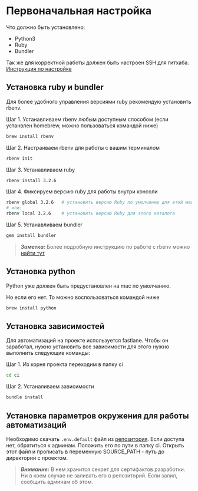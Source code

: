 # Первоначальная настройка

Что должно быть установлено:

- Python3
- Ruby
- Bundler

Так же для корректной работы должен быть настроен SSH для гитхаба. [Инструкция по настройке](https://docs.github.com/en/authentication/connecting-to-github-with-ssh/generating-a-new-ssh-key-and-adding-it-to-the-ssh-agent)

## Установка ruby и bundler

Для более удобного управления версиями ruby рекомендую установить rbenv.

Шаг 1. Устанавливаем rbenv любым доступным способом (если устанвлен homebrew, можно пользоваться командой ниже)

```bash
brew install rbenv
```

Шаг 2. Настраиваем rbenv для работы с вашим терминалом

```bash
rbenv init
```

Шаг 3. Устанавливаем ruby

```bash
rbenv install 3.2.6
```

Шаг 4. Фиксируем версию ruby для работы внутри консоли

```bash
rbenv global 3.2.6   # установить версию Ruby по умолчанию для этой машины
# или:
rbenv local 3.2.6    # установить версию Ruby для этого каталога
```

Шаг 5. Устанавливаем bundler

```bash
gem install bundler
```

> **_Заметка:_** Более подробную инструкцию по работе с rbenv можно [найти тут](https://github.com/rbenv/rbenv)

## Установка python

Python уже должен быть предустановлен на mac по умолчанию.

Но если его нет. То можно воспользоваться командой ниже

```bash
brew install python
```

## Установка зависимостей

Для автоматизаций на проекте используется fastlane. Чтобы он заработал, нужно установить все зависимости для этого нужно выполнить следующие команды:

Шаг 1. Из корня проекта переходим в папку ci

```bash
cd ci
```

Шаг 2. Устаналиваем зависимости

```bash
bundle install
```

## Установка параметров окружения для работы автоматизаций

Необходимо скачать `.env.default` файл из [репозитория](https://github.com/Telegru/ios-shared-secrets). Если доступа нет, обратиться к админам. Положить его по пути в папку ci. Открыть этот файл и прописать в переменную SOURCE_PATH - путь до директории с проектом.

> **_Внимание:_** В нем хранится секрет для сертифактов разработки. Ни в коем случае не заливать его в репозиторий. Если залил, сообщить админам об этом.
